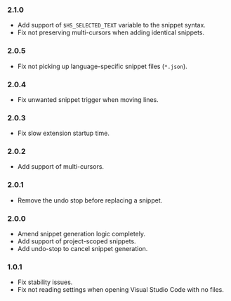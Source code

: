 ### 2.1.0
- Add support of `$HS_SELECTED_TEXT` variable to the snippet syntax.
- Fix not preserving multi-cursors when adding identical snippets.

### 2.0.5
- Fix not picking up language-specific snippet files (`*.json`).

### 2.0.4
- Fix unwanted snippet trigger when moving lines.

### 2.0.3
- Fix slow extension startup time.

### 2.0.2
- Add support of multi-cursors.

### 2.0.1
- Remove the undo stop before replacing a snippet.

### 2.0.0
- Amend snippet generation logic completely.
- Add support of project-scoped snippets.
- Add undo-stop to cancel snippet generation.

### 1.0.1
- Fix stability issues.
- Fix not reading settings when opening Visual Studio Code with no files.